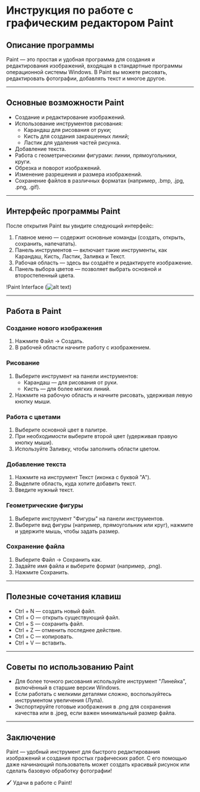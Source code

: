 # Инструкция по работе с графическим редактором Paint

## Описание программы

Paint — это простая и удобная программа для создания и редактирования изображений, входящая в стандартные программы операционной системы Windows. В Paint вы можете рисовать, редактировать фотографии, добавлять текст и многое другое.

---

## Основные возможности Paint

- Создание и редактирование изображений.
- Использование инструментов рисования:
  - Карандаш для рисования от руки;
  - Кисть для создания закрашенных линий;
  - Ластик для удаления частей рисунка.
- Добавление текста.
- Работа с геометрическими фигурами: линии, прямоугольники, круги.
- Обрезка и поворот изображений.
- Изменение разрешения и размера изображений.
- Сохранение файлов в различных форматах (например, .bmp, .jpg, .png, .gif).

---

## Интерфейс программы Paint

После открытия Paint вы увидите следующий интерфейс:

1. Главное меню — содержит основные команды (создать, открыть, сохранить, напечатать).
2. Панель инструментов — включает такие инструменты, как Карандаш, Кисть, Ластик, Заливка и Текст.
3. Рабочая область — здесь вы создаёте и редактируете изображение.
4. Панель выбора цветов — позволяет выбрать основной и второстепенный цвета.

!Paint Interface (![alt text](image.png))

---

## Работа в Paint

### Создание нового изображения
1. Нажмите Файл → Создать.
2. В рабочей области начните работу с изображением.

### Рисование
1. Выберите инструмент на панели инструментов:
   - Карандаш — для рисования от руки.
   - Кисть — для более мягких линий.
2. Нажмите на рабочую область и начните рисовать, удерживая левую кнопку мыши.

### Работа с цветами
1. Выберите основной цвет в палитре.
2. При необходимости выберите второй цвет (удерживая правую кнопку мыши).
3. Используйте Заливку, чтобы заполнить области цветом.

### Добавление текста
1. Нажмите на инструмент Текст (иконка с буквой "А").
2. Выделите область, куда хотите добавить текст.
3. Введите нужный текст.

### Геометрические фигуры
1. Выберите инструмент "Фигуры" на панели инструментов.
2. Выберите вид фигуры (например, прямоугольник или круг), нажмите и удержите мышь, чтобы задать размер.

### Сохранение файла
1. Выберите Файл → Сохранить как.
2. Задайте имя файла и выберите формат (например, .png).
3. Нажмите Сохранить.

---

## Полезные сочетания клавиш

- Ctrl + N — создать новый файл.
- Ctrl + O — открыть существующий файл.
- Ctrl + S — сохранить файл.
- Ctrl + Z — отменить последнее действие.
- Ctrl + C — копировать.
- Ctrl + V — вставить.

---

## Советы по использованию Paint
- Для более точного рисования используйте инструмент "Линейка", включённый в старшие версии Windows.
- Если работать с мелкими деталями сложно, воспользуйтесь инструментом увеличения (Лупа).
- Экспортируйте готовые изображения в .png для сохранения качества или в .jpeg, если важен минимальный размер файла.

---

## Заключение

Paint — удобный инструмент для быстрого редактирования изображений и создания простых графических работ. С его помощью даже начинающий пользователь может создать красивый рисунок или сделать базовую обработку фотографии!  

 🖌️ Удачи в работе с Paint!
